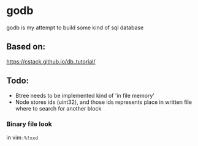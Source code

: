 # godb
godb is my attempt to build some kind of sql database

## Based on:
https://cstack.github.io/db_tutorial/

## Todo:
* Btree needs to be implemented kind of 'in file memory'
* Node stores ids (uint32), and those ids represents place in written file where to search for another block

### Binary file look

in vim`:%!xxd`